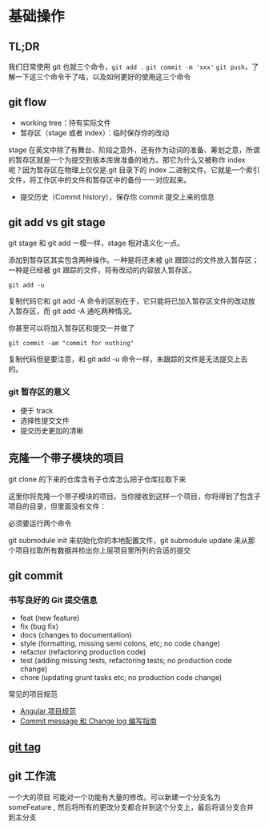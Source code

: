 # 基础操作

## TL;DR

我们日常使用 git 也就三个命令，`git add .` `git commit -m 'xxx'` `git push`，了解一下这三个命令干了啥，以及如何更好的使用这三个命令

## git flow

- working tree：持有实际文件
- 暂存区（stage 或者 index）：临时保存你的改动

stage 在英文中除了有舞台、阶段之意外，还有作为动词的准备、筹划之意，所谓的暂存区就是一个为提交到版本库做准备的地方。那它为什么又被称作 index 呢？因为暂存区在物理上仅仅是.git 目录下的 index 二进制文件。它就是一个索引文件，将工作区中的文件和暂存区中的备份一一对应起来。

- 提交历史（Commit history），保存你 commit 提交上来的信息

## git add vs git stage

git stage 和 git add 一模一样，stage 相对语义化一点。

添加到暂存区其实包含两种操作。一种是将还未被 git 跟踪过的文件放入暂存区；一种是已经被 git 跟踪的文件，将有改动的内容放入暂存区。

`git add -u`

复制代码它和 git add -A 命令的区别在于，它只能将已加入暂存区文件的改动放入暂存区，而 git add -A 通吃两种情况。

你甚至可以将加入暂存区和提交一并做了

`git commit -am "commit for nothing"`

复制代码但是要注意，和 git add -u 命令一样，未跟踪的文件是无法提交上去的。

### git 暂存区的意义

- 便于 track
- 选择性提交文件
- 提交历史更加的清晰

## 克隆一个带子模块的项目

git clone 的下来的仓库含有子仓库怎么把子仓库拉取下来

这里你将克隆一个带子模块的项目。当你接收到这样一个项目，你将得到了包含子项目的目录，但里面没有文件：

必须要运行两个命令

git submodule init 来初始化你的本地配置文件，git submodule update 来从那个项目拉取所有数据并检出你上层项目里所列的合适的提交

## git commit

### 书写良好的 Git 提交信息

- feat (new feature)
- fix (bug fix)
- docs (changes to documentation)
- style (formatting, missing semi colons, etc; no code change)
- refactor (refactoring production code)
- test (adding missing tests, refactoring tests; no production code change)
- chore (updating grunt tasks etc; no production code change)

常见的项目规范

- [Angular 项目规范](https://github.com/angular/angular/blob/master/CONTRIBUTING.md#type)
- [Commit message 和 Change log 编写指南](http://www.ruanyifeng.com/blog/2016/01/commit_message_change_log.html)

## [git tag](https://mohitkhare.me/blog/git-tags-explained/)

## git 工作流

一个大的项目 可能对一个功能有大量的修改。可以新建一个分支名为 someFeature , 然后将所有的更改分支都合并到这个分支上，最后将该分支合并到主分支
